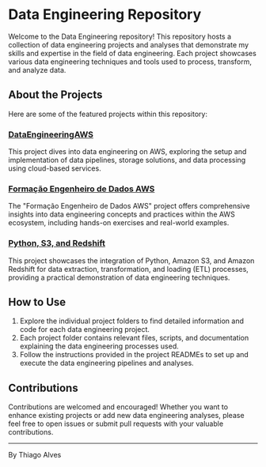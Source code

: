 # Data Engineering Repository

Welcome to the Data Engineering repository! This repository hosts a collection of data engineering projects and analyses that demonstrate my skills and expertise in the field of data engineering. Each project showcases various data engineering techniques and tools used to process, transform, and analyze data.

## About the Projects

Here are some of the featured projects within this repository:

### [DataEngineeringAWS](https://github.com/tmabgdata/Data-Engineering/tree/master/DataEngineeringAWS)

This project dives into data engineering on AWS, exploring the setup and implementation of data pipelines, storage solutions, and data processing using cloud-based services.

### [Formação Engenheiro de Dados AWS](https://github.com/tmabgdata/Data-Engineering/tree/master/Forma%C3%A7%C3%A3o%20Engenheiro%20de%20Dados%20AWS)

The "Formação Engenheiro de Dados AWS" project offers comprehensive insights into data engineering concepts and practices within the AWS ecosystem, including hands-on exercises and real-world examples.

### [Python, S3, and Redshift](https://github.com/tmabgdata/Data-Engineering/tree/master/Python_S3_Redshift)

This project showcases the integration of Python, Amazon S3, and Amazon Redshift for data extraction, transformation, and loading (ETL) processes, providing a practical demonstration of data engineering techniques.

## How to Use

1. Explore the individual project folders to find detailed information and code for each data engineering project.
2. Each project folder contains relevant files, scripts, and documentation explaining the data engineering processes used.
3. Follow the instructions provided in the project READMEs to set up and execute the data engineering pipelines and analyses.

## Contributions

Contributions are welcomed and encouraged! Whether you want to enhance existing projects or add new data engineering analyses, please feel free to open issues or submit pull requests with your valuable contributions.

---

By Thiago Alves